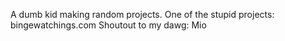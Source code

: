   A dumb kid making random projects.
  One of the stupid projects:
  bingewatchings.com
  Shoutout to my dawg: Mio
